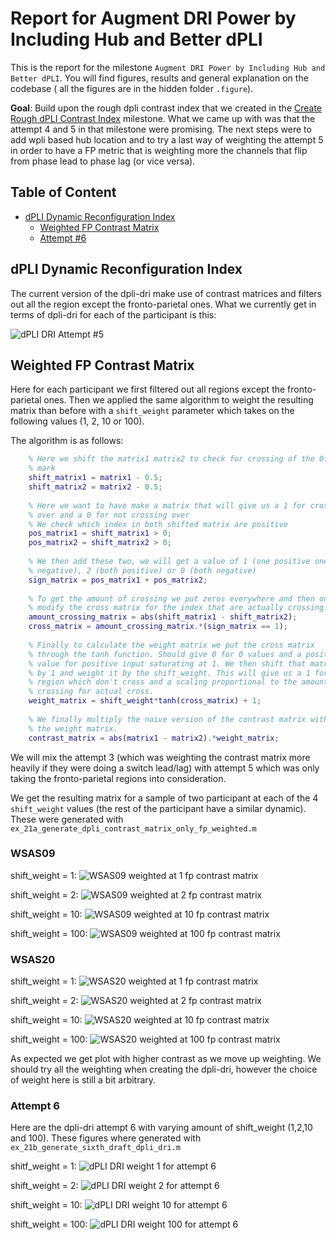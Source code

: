 # Report for Augment DRI Power by Including Hub and Better dPLI
This is the report for the milestone `Augment DRI Power by Including Hub and Better dPLI`. You will find figures, results and general explanation on the codebase ( all the figures are in the hidden folder `.figure`).

**Goal**: Build upon the rough dpli contrast index that we created in the [Create Rough dPLI Contrast Index](../create_rough_dpli_contrast_indexes/README.md) milestone. What we came up with was that the attempt 4 and 5 in that milestone were promising. The next steps were to add wpli based hub location and to try a last way of weighting the attempt 5 in order to have a FP metric that is weighting more the channels that flip from phase lead to phase lag (or vice versa).

## Table of Content
- [dPLI Dynamic Reconfiguration Index](#dpli-dynamic-reconfiguration-index)
  - [Weighted FP Contrast Matrix](#weighted-fp-contrast-matrix)
  - [Attempt #6](#attempt-6)

## dPLI Dynamic Reconfiguration Index
The current version of the dpli-dri make use of contrast matrices and filters out all the region except the fronto-parietal ones. What we currently get in terms of dpli-dri for each of the participant is this:

![dPLI DRI Attempt #5](../.figure/dpli_dri_5.png)

## Weighted FP Contrast Matrix
Here for each participant we first filtered out all regions except the fronto-parietal ones. Then we applied the same algorithm to weight the resulting matrix than before with a `shift_weight` parameter which takes on the following values (1, 2, 10 or 100).

The algorithm is as follows:
```matlab
    % Here we shift the matrix1 matrix2 to check for crossing of the 0.5
    % mark
    shift_matrix1 = matrix1 - 0.5;
    shift_matrix2 = matrix2 - 0.5;
    
    % Here we want to have make a matrix that will give us a 1 for crossing
    % over and a 0 for not crossing over
    % We check which index in both shifted matrix are positive
    pos_matrix1 = shift_matrix1 > 0;
    pos_matrix2 = shift_matrix2 > 0;
    
    % We then add these two, we will get a value of 1 (one positive one
    % negative), 2 (both positive) or 0 (both negative)
    sign_matrix = pos_matrix1 + pos_matrix2;
    
    % To get the amount of crossing we put zeros everywhere and then only
    % modify the cross matrix for the index that are actually crossing.
    amount_crossing_matrix = abs(shift_matrix1 - shift_matrix2);
    cross_matrix = amount_crossing_matrix.*(sign_matrix == 1);
    
    % Finally to calculate the weight matrix we put the cross matrix
    % through the tanh function. Should give 0 for 0 values and a positive
    % value for positive input saturating at 1. We then shift that matrix
    % by 1 and weight it by the shift_weight. This will give us a 1 for the
    % region which don't cross and a scaling proportional to the amount of
    % crossing for actual cross.
    weight_matrix = shift_weight*tanh(cross_matrix) + 1;
    
    % We finally multiply the naive version of the contrast matrix with
    % the weight matrix.
    contrast_matrix = abs(matrix1 - matrix2).*weight_matrix;
```

We will mix the attempt 3 (which was weighting the contrast matrix more heavily if they were doing a switch lead/lag) with attempt 5 which was only taking the fronto-parietal regions into consideration.

We get the resulting matrix for a sample of two participant at each of the 4 `shift_weight` values (the rest of the participant have a similar dynamic). These were generated with `ex_21a_generate_dpli_contrast_matrix_only_fp_weighted.m`

### WSAS09
shift_weight = 1:
![WSAS09 weighted at 1 fp contrast matrix](./.figure/fp_weighted/WSAS09_alpha_weighted_1_contrast_fp_dpli.png)

shift_weight = 2:
![WSAS09 weighted at 2 fp contrast matrix](./.figure/fp_weighted/WSAS09_alpha_weighted_2_contrast_fp_dpli.png)

shift_weight = 10:
![WSAS09 weighted at 10 fp contrast matrix](./.figure/fp_weighted/WSAS09_alpha_weighted_10_contrast_fp_dpli.png)

shift_weight = 100:
![WSAS09 weighted at 100 fp contrast matrix](./.figure/fp_weighted/WSAS09_alpha_weighted_100_contrast_fp_dpli.png)

### WSAS20
shift_weight = 1:
![WSAS20 weighted at 1 fp contrast matrix](./.figure/fp_weighted/WSAS20_alpha_weighted_1_contrast_fp_dpli.png)

shift_weight = 2:
![WSAS20 weighted at 2 fp contrast matrix](./.figure/fp_weighted/WSAS20_alpha_weighted_2_contrast_fp_dpli.png)

shift_weight = 10:
![WSAS20 weighted at 10 fp contrast matrix](./.figure/fp_weighted/WSAS20_alpha_weighted_10_contrast_fp_dpli.png)

shift_weight = 100:
![WSAS20 weighted at 100 fp contrast matrix](./.figure/fp_weighted/WSAS20_alpha_weighted_100_contrast_fp_dpli.png)

As expected we get plot with higher contrast as we move up weighting. We should try all the weighting when creating the dpli-dri, however the choice of weight here is still a bit arbitrary.

### Attempt 6
Here are the dpli-dri attempt 6 with varying amount of shift_weight (1,2,10 and 100). These figures where generated with `ex_21b_generate_sixth_draft_dpli_dri.m`

shitf_weight = 1:
![dPLI DRI weight 1 for attempt 6](./.figure/dpli_dri_w_1_6.png)

shift_weight = 2:
![dPLI DRI weight 2 for attempt 6](./.figure/dpli_dri_w_2_6.png)

shift_weight = 10:
![dPLI DRI weight 10 for attempt 6](./.figure/dpli_dri_w_10_6.png)

shift_weight = 100:
![dPLI DRI weight 100 for attempt 6](./.figure/dpli_dri_w_100_6.png)